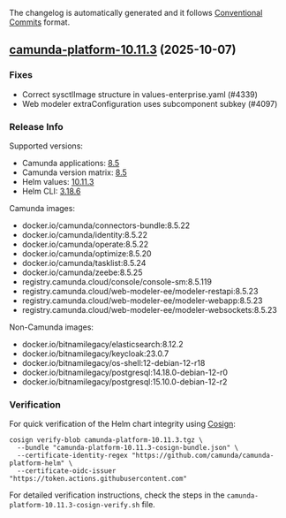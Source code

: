 The changelog is automatically generated and it follows [Conventional Commits](https://www.conventionalcommits.org/en/v1.0.0/) format.

## [camunda-platform-10.11.3](https://github.com/camunda/camunda-platform-helm/releases/tag/camunda-platform-10.11.3) (2025-10-07)

### Fixes

- Correct sysctlImage structure in values-enterprise.yaml (#4339)
- Web modeler extraConfiguration uses subcomponent subkey (#4097)

<!-- generated by git-cliff -->
### Release Info

Supported versions:

- Camunda applications: [8.5](https://github.com/camunda/camunda/releases?q=tag%3A8.5&expanded=true)
- Camunda version matrix: [8.5](https://helm.camunda.io/camunda-platform/version-matrix/camunda-8.5)
- Helm values: [10.11.3](https://artifacthub.io/packages/helm/camunda/camunda-platform/10.11.3#parameters)
- Helm CLI: [3.18.6](https://github.com/helm/helm/releases/tag/v3.18.6)

Camunda images:

- docker.io/camunda/connectors-bundle:8.5.22
- docker.io/camunda/identity:8.5.22
- docker.io/camunda/operate:8.5.22
- docker.io/camunda/optimize:8.5.20
- docker.io/camunda/tasklist:8.5.24
- docker.io/camunda/zeebe:8.5.25
- registry.camunda.cloud/console/console-sm:8.5.119
- registry.camunda.cloud/web-modeler-ee/modeler-restapi:8.5.23
- registry.camunda.cloud/web-modeler-ee/modeler-webapp:8.5.23
- registry.camunda.cloud/web-modeler-ee/modeler-websockets:8.5.23

Non-Camunda images:

- docker.io/bitnamilegacy/elasticsearch:8.12.2
- docker.io/bitnamilegacy/keycloak:23.0.7
- docker.io/bitnamilegacy/os-shell:12-debian-12-r18
- docker.io/bitnamilegacy/postgresql:14.18.0-debian-12-r0
- docker.io/bitnamilegacy/postgresql:15.10.0-debian-12-r2

### Verification

For quick verification of the Helm chart integrity using [Cosign](https://docs.sigstore.dev/signing/quickstart/):

```shell
cosign verify-blob camunda-platform-10.11.3.tgz \
  --bundle "camunda-platform-10.11.3-cosign-bundle.json" \
  --certificate-identity-regex "https://github.com/camunda/camunda-platform-helm" \
  --certificate-oidc-issuer "https://token.actions.githubusercontent.com"
```

For detailed verification instructions, check the steps in the `camunda-platform-10.11.3-cosign-verify.sh` file.
